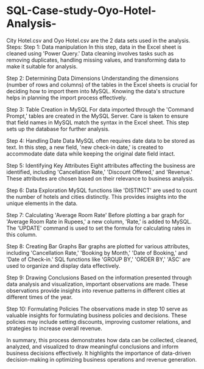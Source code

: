 # SQL-Case-study-Oyo-Hotel-Analysis-
City Hotel.csv and Oyo Hotel.csv are the 2 data sets used in the analysis.
Steps:
Step 1: Data manipulation
In this step, data in the Excel sheet is cleaned using 'Power Query.' Data cleaning involves tasks such as removing duplicates, handling missing values, and transforming data to make it suitable for analysis.

Step 2: Determining Data Dimensions
Understanding the dimensions (number of rows and columns) of the tables in the Excel sheets is crucial for deciding how to import them into MySQL. Knowing the data's structure helps in planning the import process effectively.

Step 3: Table Creation in MySQL
For data imported through the 'Command Prompt,' tables are created in the MySQL Server. Care is taken to ensure that field names in MySQL match the syntax in the Excel sheet. This step sets up the database for further analysis.

Step 4: Handling Date Data
MySQL often requires date data to be stored as text. In this step, a new field, 'new check-in date,' is created to accommodate date data while keeping the original date field intact.

Step 5: Identifying Key Attributes
Eight attributes affecting the business are identified, including 'Cancellation Rate,' 'Discount Offered,' and 'Revenue.' These attributes are chosen based on their relevance to business analysis.

Step 6: Data Exploration
MySQL functions like 'DISTINCT' are used to count the number of hotels and cities distinctly. This provides insights into the unique elements in the data.

Step 7: Calculating 'Average Room Rate'
Before plotting a bar graph for 'Average Room Rate in Rupees,' a new column, 'Rate,' is added to MySQL. The 'UPDATE' command is used to set the formula for calculating rates in this column.

Step 8: Creating Bar Graphs
Bar graphs are plotted for various attributes, including 'Cancellation Rate,' 'Booking by Month,' 'Date of Booking,' and 'Date of Check-in.' SQL functions like 'GROUP BY,' 'ORDER BY,' 'ASC' are used to organize and display data effectively.

Step 9: Drawing Conclusions
Based on the information presented through data analysis and visualization, important observations are made. These observations provide insights into revenue patterns in different cities at different times of the year.

Step 10: Formulating Policies
The observations made in step 10 serve as valuable insights for formulating business policies and decisions. These policies may include setting discounts, improving customer relations, and strategies to increase overall revenue.

In summary, this process demonstrates how data can be collected, cleaned, analyzed, and visualized to draw meaningful conclusions and inform business decisions effectively. It highlights the importance of data-driven decision-making in optimizing business operations and revenue generation.
